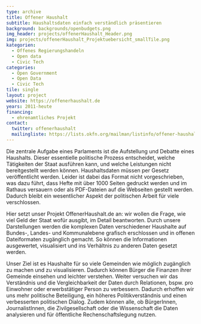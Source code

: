 ```yaml
---
type: archive
title: Offener Haushalt
subtitle: Haushaltsdaten einfach verständlich präsentieren
background: backgrounds/openbudgets.png
img_header: projects/offenerHaushalt_Header.png
img: projects/offenerHaushalt_Projektuebersicht_smallTile.png
kategorien:
  - Offenes Regierungshandeln
  - Open data
  - Civic Tech
categories:
  - Open Government
  - Open Data
  - Civic Tech
tile: single
layout: project
website: https://offenerhaushalt.de
years: 2011-heute
financing:
  - ehrenamtliches Projekt
contact:
  twitter: offenerhaushalt
  mailingliste: https://lists.okfn.org/mailman/listinfo/offener-haushalt
---
```

Die zentrale Aufgabe eines Parlaments ist die Aufstellung und Debatte eines Haushalts. Dieser essentielle politische Prozess entscheidet, welche Tätigkeiten der Staat ausführen kann, und welche Leistungen nicht bereitgestellt werden können. Haushaltsdaten müssen per Gesetz veröffentlicht werden. Leider ist dabei das Format nicht vorgeschrieben, was dazu führt, dass Hefte mit über 1000 Seiten gedruckt werden und im Rathaus versauern oder als PDF-Dateien auf die Webseiten gestellt werden. Dadurch bleibt ein wesentlicher Aspekt der politischen Arbeit für viele verschlossen.

Hier setzt unser Projekt OffenerHaushalt.de an: wir wollen die Frage, wie viel Geld der Staat wofür ausgibt, im Detail beantworten. Durch unsere Darstellungen werden die komplexen Daten verschiedener Haushalte auf Bundes-, Landes- und Kommunalebene grafisch erschlossen und in offenen Dateiformaten zugänglich gemacht. So können die Informationen ausgewertet, visualisiert und ins Verhältnis zu anderen Daten gesetzt werden.

Unser Ziel ist es Haushalte für so viele Gemeinden wie möglich zugänglich zu machen und zu visualisieren. Dadurch können Bürger die Finanzen ihrer Gemeinde einsehen und leichter verstehen. Weiter versuchen wir das Verständnis und die Vergleichbarkeit der Daten durch Relationen, bspw. pro Einwohner oder erwerbstätiger Person zu verbessern. Dadurch erhoffen wir uns mehr politische Beteiligung, ein höheres Politikverständnis und einen verbesserten politischen Dialog. Zudem können alle, ob BürgerInnen, JournalistInnen, die Zivilgesellschaft oder die Wissenschaft die Daten analysieren und für öffentliche Rechenschaftslegung nutzen.
